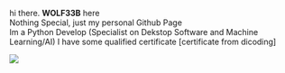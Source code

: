 hi there. **WOLF33B** here<br>
Nothing Special, just my personal Github Page<br>
Im a Python Develop (Specialist on Dekstop Software and Machine Learning/AI)
I have some qualified certificate  [certificate from dicoding]


<div align="left">
  <picture>
  <source
    srcset="https://github-readme-stats.vercel.app/api/top-langs/?username=Kyra-Code79&layout=pie&langs_count=8&theme=tokyonight"
    media="(prefers-color-scheme: dark), (prefers-color-scheme: no-preference)"
  />
  <img src="https://github-readme-stats.vercel.app/api?username=WOLF33B&show_icons=true" />
</picture>
</div>
